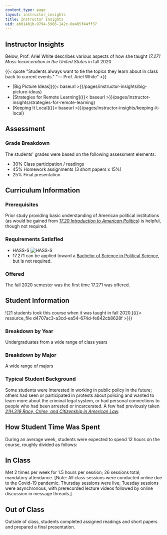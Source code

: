 ```yaml
---
content_type: page
layout: instructor_insights
title: Instructor Insights
uid: ab014b1b-9794-5966-142c-0e405f44ff37
---
```


Instructor Insights
-------------------

Below, Prof. Ariel White describes various aspects of how she taught _17.271 Mass Incarceration in the United States_ in fall 2020.

{{< quote "Students always want to tie the topics they learn about in class back to current events." "— Prof. Ariel White" >}}

*   [Big Picture Ideas]({{< baseurl >}}/pages/instructor-insights/big-picture-ideas)
*   [Strategies for Remote Learning]({{< baseurl >}}/pages/instructor-insights/strategies-for-remote-learning)
*   [Keeping It Local]({{< baseurl >}}/pages/instructor-insights/keeping-it-local)

Assessment
----------

### Grade Breakdown

The students' grades were based on the following assessment elements:

- 30% Class participation / readings
- 45% Homework assignments (3 short papers x 15%)
- 25% Final presentation

Curriculum Information
----------------------

### Prerequisites

Prior study providing basic understanding of American political institutions (as would be gained from [_17.20 Introduction to American Politics_](/courses/17-20-introduction-to-american-politics-spring-2013)) is helpful, though not required.

### Requirements Satisfied

*   HASS-S ![HASS-S](/images/educator/icon-question-hass-s.png)
*   17.271 can be applied toward a [Bachelor of Science in Political Science](https://polisci.mit.edu/undergraduate/major), but is not required.

### Offered

The fall 2020 semester was the first time 17.271 was offered.

Student Information
-------------------

![21 students took this course when it was taught in fall 2020.]({{< resource_file d4707ac3-a3cd-ea54-674d-fe842cb8628f >}})

### Breakdown by Year

Undergraduates from a wide range of class years

### Breakdown by Major

A wide range of majors

### Typical Student Background

Some students were interested in working in public policy in the future; others had seen or participated in protests about policing and wanted to learn more about the criminal legal system, or had personal connections to people who had been arrested or incarcerated. A few had previously taken [_21H.319 Race, Crime, and Citizenship in American Law_](/courses/21h-319-race-crime-and-citizenship-in-american-law-fall-2014).

How Student Time Was Spent
--------------------------

During an average week, students were expected to spend 12 hours on the course, roughly divided as follows:

In Class
--------

Met 2 times per week for 1.5 hours per session; 26 sessions total; mandatory attendance. \[Note: All class sessions were conducted online due to the Covid-19 pandemic. Thursday sessions were live; Tuesday sessions were asynchronous, with prerecorded lecture videos followed by online discussion in message threads.\]

Out of Class
------------

Outside of class, students completed assigned readings and short papers and prepared a final presentation.